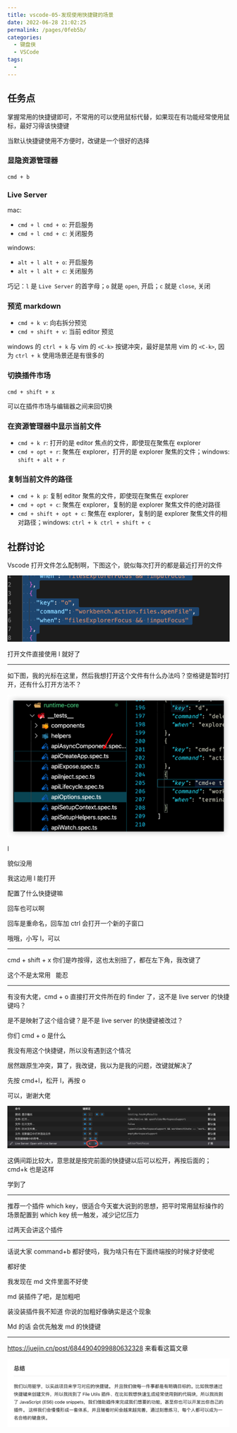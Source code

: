 ```yaml
---
title: vscode-05-发现使用快捷键的场景
date: 2022-06-28 21:02:25
permalink: /pages/0feb5b/
categories:
  - 键盘侠
  - VSCode
tags:
  -
---
```


## 任务点

掌握常用的快捷键即可，不常用的可以使用鼠标代替，如果现在有功能经常使用鼠标，最好习得该快捷键

当默认快捷键使用不方便时，改键是一个很好的选择

### 显隐资源管理器

`cmd + b`

### Live Server

mac:

- `cmd + l cmd + o`: 开启服务
- `cmd + l cmd + c`: 关闭服务

windows:

- `alt + l alt + o`: 开启服务
- `alt + l alt + c`: 关闭服务

巧记：`l` 是 `Live Server` 的首字母；`o` 就是 `open`, 开启；`c` 就是 `close`, 关闭

### 预览 markdown

- `cmd + k v`: 向右拆分预览
- `cmd + shift + v`: 当前 editor 预览

windows 的 `ctrl + k` 与 vim 的 `<C-k>` 按键冲突，最好是禁用 vim 的 `<C-k>`, 因为 `ctrl + k` 使用场景还是有很多的

### 切换插件市场

`cmd + shift + x`

可以在插件市场与编辑器之间来回切换

### 在资源管理器中显示当前文件

- `cmd + k r`: 打开的是 editor 焦点的文件，即使现在聚焦在 explorer
- `cmd + opt + r`: 聚焦在 explorer，打开的是 explorer 聚焦的文件；windows: `shift + alt + r`

### 复制当前文件的路径

- `cmd + k p`: 复制 editor 聚焦的文件，即使现在聚焦在 explorer
- `cmd + opt + c`: 聚焦在 explorer，复制的是 explorer 聚焦文件的绝对路径
- `cmd + shift + opt + c`: 聚焦在 explorer，复制的是 explorer 聚焦文件的相对路径；windows: `ctrl + k ctrl + shift + c`

## 社群讨论

Vscode 打开文件怎么配制啊，下图这个，貌似每次打开的都是最近打开的文件

![](../../.vuepress/public/img/vscode/044.png)

打开文件直接使用 l 就好了

<hr />

如下图，我的光标在这里，然后我想打开这个文件有什么办法吗？空格键是暂时打开，还有什么打开方法不？

![](../../.vuepress/public/img/vscode/045.png)

l

貌似没用

我这边用 l 能打开

配置了什么快捷键嘛

回车也可以啊

回车是重命名，回车加 ctrl 会打开一个新的子窗口

哦哦，小写 l，可以

<hr />

cmd + shift + x 你们是咋按得，这也太别扭了，都在左下角，我改键了

这个不是太常用   能忍

<hr />

有没有大佬，cmd + o 直接打开文件所在的 finder 了，这不是 live server 的快捷键吗？

是不是映射了这个组合键？是不是 live server 的快捷键被改过？

你们 cmd + o 是什么

我没有用这个快捷键，所以没有遇到这个情况

居然跟原生冲突，算了，我改键，我以为是我的问题，改键就解决了

先按 cmd+l，松开 l，再按 o

可以，谢谢大佬

![](../../.vuepress/public/img/vscode/047.jpg)

这俩间距比较大，意思就是按完前面的快捷键以后可以松开，再按后面的；cmd+k 也是这样

学到了

<hr />

推荐一个插件 which key，很适合今天崔大说到的思想，把平时常用鼠标操作的场景配置到 which key 统一触发，减少记忆压力

过两天会讲这个插件

<hr />

话说大家 command+b 都好使吗，我为啥只有在下面终端按的时候才好使呢

都好使

我发现在 md 文件里面不好使

md 装插件了吧，是加粗吧

装没装插件我不知道 你说的加粗好像确实是这个现象

Md 的话 会优先触发 md 的快捷键

<hr />

https://juejin.cn/post/6844904099880632328 来看看这篇文章

![](../../.vuepress/public/img/vscode/046.png)
